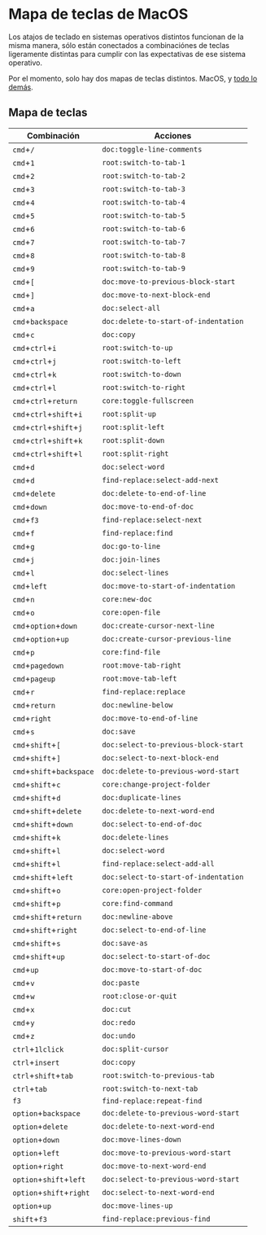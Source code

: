 # Mapa de teclas de MacOS

Los atajos de teclado en sistemas operativos distintos funcionan de la misma manera,
sólo están conectados a combinaciónes de teclas ligeramente distintas para cumplir
con las expectativas de ese sistema operativo.

Por el momento, solo hay dos mapas de teclas distintos. MacOS, y [todo lo demás](/es/documentation/keymap).

## Mapa de teclas

| Combinación | Acciones |
|---------------|-------|
|`cmd`+`/`|`doc:toggle-line-comments`|
|`cmd`+`1`|`root:switch-to-tab-1`|
|`cmd`+`2`|`root:switch-to-tab-2`|
|`cmd`+`3`|`root:switch-to-tab-3`|
|`cmd`+`4`|`root:switch-to-tab-4`|
|`cmd`+`5`|`root:switch-to-tab-5`|
|`cmd`+`6`|`root:switch-to-tab-6`|
|`cmd`+`7`|`root:switch-to-tab-7`|
|`cmd`+`8`|`root:switch-to-tab-8`|
|`cmd`+`9`|`root:switch-to-tab-9`|
|`cmd`+`[`|`doc:move-to-previous-block-start`|
|`cmd`+`]`|`doc:move-to-next-block-end`|
|`cmd`+`a`|`doc:select-all`|
|`cmd`+`backspace`|`doc:delete-to-start-of-indentation`|
|`cmd`+`c`|`doc:copy`|
|`cmd`+`ctrl`+`i`|`root:switch-to-up`|
|`cmd`+`ctrl`+`j`|`root:switch-to-left`|
|`cmd`+`ctrl`+`k`|`root:switch-to-down`|
|`cmd`+`ctrl`+`l`|`root:switch-to-right`|
|`cmd`+`ctrl`+`return`|`core:toggle-fullscreen`|
|`cmd`+`ctrl`+`shift`+`i`|`root:split-up`|
|`cmd`+`ctrl`+`shift`+`j`|`root:split-left`|
|`cmd`+`ctrl`+`shift`+`k`|`root:split-down`|
|`cmd`+`ctrl`+`shift`+`l`|`root:split-right`|
|`cmd`+`d`|` doc:select-word `|
|`cmd`+`d`|`find-replace:select-add-next`|
|`cmd`+`delete`|`doc:delete-to-end-of-line`|
|`cmd`+`down`|`doc:move-to-end-of-doc`|
|`cmd`+`f3`|`find-replace:select-next`|
|`cmd`+`f`|`find-replace:find`|
|`cmd`+`g`|`doc:go-to-line`|
|`cmd`+`j`|`doc:join-lines`|
|`cmd`+`l`|`doc:select-lines`|
|`cmd`+`left`|`doc:move-to-start-of-indentation`|
|`cmd`+`n`|`core:new-doc`|
|`cmd`+`o`|`core:open-file`|
|`cmd`+`option`+`down`|`doc:create-cursor-next-line`|
|`cmd`+`option`+`up`|`doc:create-cursor-previous-line`|
|`cmd`+`p`|`core:find-file`|
|`cmd`+`pagedown`|`root:move-tab-right`|
|`cmd`+`pageup`|`root:move-tab-left`|
|`cmd`+`r`|`find-replace:replace`|
|`cmd`+`return`|`doc:newline-below`|
|`cmd`+`right`|`doc:move-to-end-of-line`|
|`cmd`+`s`|`doc:save`|
|`cmd`+`shift`+`[`|`doc:select-to-previous-block-start`|
|`cmd`+`shift`+`]`|`doc:select-to-next-block-end`|
|`cmd`+`shift`+`backspace`|`doc:delete-to-previous-word-start`|
|`cmd`+`shift`+`c`|`core:change-project-folder`|
|`cmd`+`shift`+`d`|`doc:duplicate-lines`|
|`cmd`+`shift`+`delete`|`doc:delete-to-next-word-end`|
|`cmd`+`shift`+`down`|`doc:select-to-end-of-doc`|
|`cmd`+`shift`+`k`|`doc:delete-lines`|
|`cmd`+`shift`+`l`|` doc:select-word `|
|`cmd`+`shift`+`l`|`find-replace:select-add-all`|
|`cmd`+`shift`+`left`|`doc:select-to-start-of-indentation`|
|`cmd`+`shift`+`o`|`core:open-project-folder`|
|`cmd`+`shift`+`p`|`core:find-command`|
|`cmd`+`shift`+`return`|`doc:newline-above`|
|`cmd`+`shift`+`right`|`doc:select-to-end-of-line`|
|`cmd`+`shift`+`s`|`doc:save-as`|
|`cmd`+`shift`+`up`|`doc:select-to-start-of-doc`|
|`cmd`+`up`|`doc:move-to-start-of-doc`|
|`cmd`+`v`|`doc:paste`|
|`cmd`+`w`|`root:close-or-quit`|
|`cmd`+`x`|`doc:cut`|
|`cmd`+`y`|`doc:redo`|
|`cmd`+`z`|`doc:undo`|
|`ctrl`+`1lclick`|`doc:split-cursor`|
|`ctrl`+`insert`|`doc:copy`|
|`ctrl`+`shift`+`tab`|`root:switch-to-previous-tab`|
|`ctrl`+`tab`|`root:switch-to-next-tab`|
|`f3`|`find-replace:repeat-find`|
|`option`+`backspace`|`doc:delete-to-previous-word-start`|
|`option`+`delete`|`doc:delete-to-next-word-end`|
|`option`+`down`|`doc:move-lines-down`|
|`option`+`left`|`doc:move-to-previous-word-start`|
|`option`+`right`|`doc:move-to-next-word-end`|
|`option`+`shift`+`left`|`doc:select-to-previous-word-start`|
|`option`+`shift`+`right`|`doc:select-to-next-word-end`|
|`option`+`up`|`doc:move-lines-up`|
|`shift`+`f3`|`find-replace:previous-find`|
